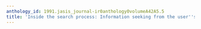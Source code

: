 ```yaml
---
anthology_id: 1991.jasis_journal-ir0anthology0volumeA42A5.5
title: 'Inside the search process: Information seeking from the user''s perspective'
---
```

